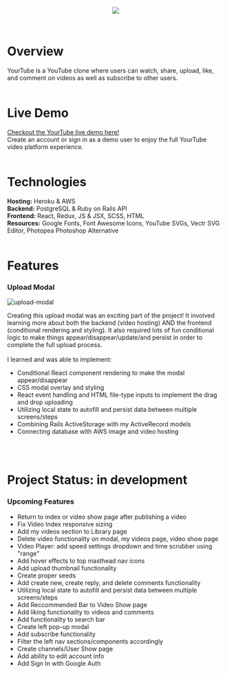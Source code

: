 <p align="center">
  <img src="https://yourtube-seeds.s3.amazonaws.com/yourtube.svg">
</p><br />

# Overview
YourTube is a YouTube clone where users can watch, share, upload, like, and comment on videos as well as subscribe to other users.
<br /><br />


# Live Demo
[Checkout the YourTube live demo here!](https://yourtube-hollyphillips.herokuapp.com/#/)<br />
Create an account or sign in as a demo user to enjoy the full YourTube video platform experience.
<br /><br />


# Technologies
**Hosting:**  Heroku & AWS <br />
**Backend:**  PostgreSQL & Ruby on Rails API <br />
**Frontend:**  React, Redux, JS & JSX, SCSS, HTML <br />
**Resources:**  Google Fonts, Font Awesome Icons, YouTube SVGs, Vectr SVG Editor, Photopea Photoshop Alternative
<br /><br />


# Features
### Upload Modal
<img src="https://i.ibb.co/q5t8nvg/upload-modal.gif" alt="upload-modal" border="0">
<p>Creating this upload modal was an exciting part of the project! It involved learning more about both the backend (video hosting) AND the frontend (conditional rendering and styling). It also required lots of fun conditional logic to make things appear/disappear/update/and persist in order to complete the full upload process.
<br /><br />
I learned and was able to implement:</p>
<ul>
  <li>Conditional React component rendering to make the modal appear/disappear</li>
  <li>CSS modal overlay and styling</li>
  <li>React event handling and HTML file-type inputs to implement the drag and drop uploading</li>
  <li>Utilizing local state to autofill and persist data between multiple screens/steps</li>
  <li>Combining Rails ActiveStorage with my ActiveRecord models</li>
  <li>Connecting database with AWS image and video hosting</li>
</ul><br /><br />


# Project Status: in development
### Upcoming Features
<ul>
  <li>Return to index or video show page after publishing a video</li>
  <li>Fix Video Index responsive sizing</li>
  <li>Add my videos section to Library page</li>
  <li>Delete video functionality on modal, my videos page, video show page</li>
  <li>Video Player: add speed settings dropdown and time scrubber using "range"</li>
  <li>Add hover effects to top masthead nav icons</li>
  <li>Add upload thumbnail functionality</li>
  <li>Create proper seeds</li>
  <li>Add create new, create reply, and delete comments functionality</li>
  <li>Utilizing local state to autofill and persist data between multiple screens/steps</li>
  <li>Add Reccommended Bar to Video Show page</li>
  <li>Add liking functionality to videos and comments</li>
  <li>Add functionality to search bar</li>
  <li>Create left pop-up modal</li>
  <li>Add subscribe functionality</li>
  <li>Filter the left nav sections/components accordingly</li>
  <li>Create channels/User Show page</li>
  <li>Add ability to edit account info</li>
  <li>Add Sign In with Google Auth</li>
</ul>


